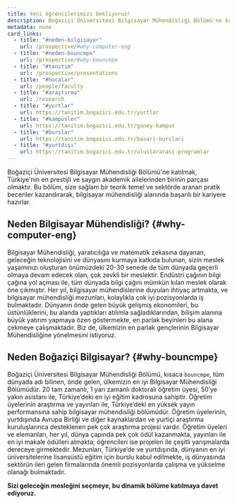 ```yaml
---
title: Yeni öğrencilerimizi bekliyoruz!
description: Boğaziçi Üniversitesi Bilgisayar Mühendisliği Bölümü'ne katılmak, Türkiye'nin en prestijli ve saygın akademik ailelerinden birinin parçası olmaktır. Bu bölüm, size sağlam bir teorik temel ve sektörde aranan pratik beceriler kazandırarak, bilgisayar mühendisliği alanında başarılı bir kariyere hazırlar.
metadata: none
card_links:
  - title: "#neden-bilgisayar"
    url: /prospective/#why-computer-eng
  - title: "#neden-bouncmpe"
    url: /prospective/#why-bouncmpe
  - title: "#tanıtım"
    url: /prospective/presentations
  - title: "#hocalar"
    url: /people/faculty
  - title: "#araştırma"
    url: /research
  - title: "#yurtlar"
    url: https://tanitim.bogazici.edu.tr/yurtlar
  - title: "#kampüsler"
    url: https://tanitim.bogazici.edu.tr/guney-kampus
  - title: "#burslar"
    url: https://tanitim.bogazici.edu.tr/basari-burslari
  - title: "#yurtdışı"
    url: https://tanitim.bogazici.edu.tr/uluslararasi-programlar
---
```


Boğaziçi Üniversitesi Bilgisayar Mühendisliği Bölümü'ne katılmak, Türkiye'nin en prestijli ve saygın akademik ailelerinden birinin parçası olmaktır. Bu bölüm, size sağlam bir teorik temel ve sektörde aranan pratik beceriler kazandırarak, bilgisayar mühendisliği alanında başarılı bir kariyere hazırlar.

## Neden Bilgisayar Mühendisliği? {#why-computer-eng}

Bilgisayar Mühendisliği, yaratıcılığa ve matematik zekasına dayanan, geleceğin teknolojisini ve dünyasını kurmaya katkıda bulunan, sizin meslek yaşamınızı oluşturan önümüzdeki 20-30 senede de tüm dünyada geçerli olmaya devam edecek olan, çok zevkli bir meslektir. Endüstri çağının bilgi çağına yol açması ile, tüm dünyada bilgi çağını mümkün kılan meslek olarak öne çıkmıştır. Her yıl, bilgisayar mühendislerine duyulan ihtiyaç artmakta, ve bilgisayar mühendisliği mezunları, kolaylıkla çok iyi pozisyonlarda iş bulmaktadır. Dünyanın önde gelen büyük gelişmiş ekonomileri, bu üstünlüklerini, bu alanda yaptıkları atılımla sağladıklarından, bilişim alanına büyük yatırım yapmaya özen göstermekte, en parlak beyinleri bu alana çekmeye çalışmaktadır. Biz de, ülkemizin en parlak gençlerinin Bilgisayar Mühendisliğine yönelmesini istiyoruz.

## Neden Boğaziçi Bilgisayar? {#why-bouncmpe}

Boğaziçi Üniversitesi Bilgisayar Mühendisliği Bölümü, kısaca `bouncmpe`, tüm dünyada adı bilinen, önde gelen, ülkemizin en iyi Bilgisayar Mühendisliği Bölümüdür. 20 tam zamanlı, 1 yarı zamanlı doktoralı öğretim üyesi, 50’ye yakın asistanı ile, Türkiye’deki en iyi eğitim kadrosuna sahiptir. Öğretim üyelerinin araştırma ve yayınları ile, Türkiye’deki en yüksek yayın performansına sahip bilgisayar mühendisliği bölümüdür. Öğretim üyelerinin, yurtdışında Avrupa Birliği ve diğer kaynaklardan ve yurtiçi araştırma kuruluşlarınca desteklenen pek çok araştırma projesi vardır. Öğretim üyeleri ve elemanları, her yıl, dünya çapında pek çok ödül kazanmakta, yayınları ile en iyi makale ödülleri almakta; öğrencileri ise projeleri ile çeşitli yarışmalarda dereceye girmektedir. Mezunları, Türkiye’de ve yurtdışında, dünyanın en iyi üniversitelerine lisansüstü eğitim için burslu kabul edilmekte, iş dünyasında sektörün ileri gelen firmalarında önemli pozisyonlarda çalışma ve yükselme olanağı bulmaktadır.

**Sizi geleceğin mesleğini seçmeye, bu dinamik bölüme katılmaya davet ediyoruz.**
